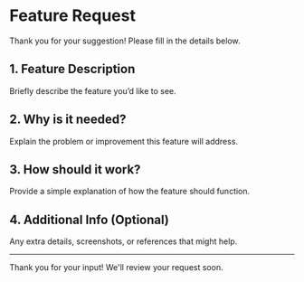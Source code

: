 # Feature Request

Thank you for your suggestion! Please fill in the details below.

## 1. Feature Description
Briefly describe the feature you’d like to see.

## 2. Why is it needed?
Explain the problem or improvement this feature will address.

## 3. How should it work?
Provide a simple explanation of how the feature should function.

## 4. Additional Info (Optional)
Any extra details, screenshots, or references that might help.

---

Thank you for your input! We'll review your request soon.
